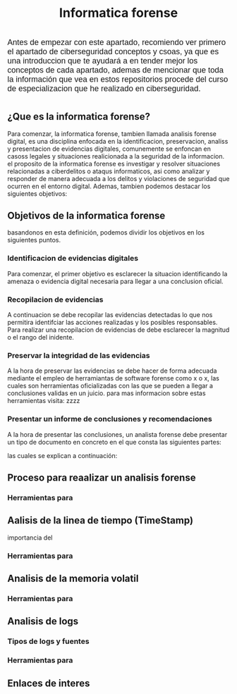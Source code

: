 # <p align="center">Informatica forense</p>
<p style="font-family: Arial; font-size:40px;">
<font face="Arial" size="4">Antes de empezar con este apartado, recomiendo ver primero el apartado de ciberseguridad conceptos y csoas, ya que es una introduccion que te ayudará a en tender mejor los conceptos de cada apartado, ademas de mencionar que toda la información que vea en estos repositorios procede del curso de especializacion que he realizado en ciberseguridad.</font>
</p>

## ¿Que es la informatica forense?
Para comenzar, la informatica forense, tambien llamada analisis forense digital, es una disciplina enfocada en la identificacion, preservacion, analiss y presentacion de evidencias digitales, comunemente se enfoncan en casoss legales y situaciones realicionada a la seguridad de la informacion.
el proposito de la informatica forense es investigar y resolver situaciones relacionadas a ciberdelitos o ataqus informaticos, asi como analizar y responder de manera adecuada a los delitos y violaciones de seguridad que ocurren en el entorno digital.
Ademas, tambien podemos destacar los siguientes objetivos:
## Objetivos de la informatica forense
basandonos en esta definición, podemos dividir los objetivos en los siguientes puntos.
### Identificacion de evidencias digitales
Para comenzar, el primer objetivo es esclarecer la situacion identificando la amenaza o evidencia digital necesaria para llegar a una conclusion oficial.
### Recopilacion de evidencias
A continuacion se debe recopilar las evidencias detectadas lo que nos permitira identifciar las acciones realizadas y los posibles responsables.
Para realizar una recopilacion de evidencias de debe esclarecer la magnitud o el rango del inidente.
### Preservar la integridad de las evidencias
A la hora de preservar las evidencias se debe hacer de forma adecuada mediante el empleo de herramiantas de software forense como x o x, las cuales son herramientas oficializadas con las que se pueden a llegar a conclusiones validas en un juicio.
para mas informacion sobre estas herramientas visita: zzzz
### Presentar un informe de conclusiones y recomendaciones
A la hora de presentar las conclusiones, un analista forense debe presentar un tipo de documento en concreto en el que consta las siguientes partes:

las cuales se explican a continuación:

## Proceso para reaalizar un analisis forense

### Herramientas para

## Aalisis de la linea de tiempo (TimeStamp)
importancia del 

### Herramientas para

## Analisis de la memoria volatil

### Herramientas para

## Analisis de logs

### Tipos de logs y fuentes

### Herramientas para


## Enlaces de interes 

